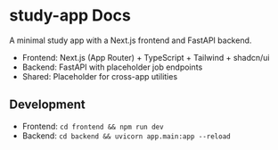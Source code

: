 # study-app Docs

A minimal study app with a Next.js frontend and FastAPI backend.

- Frontend: Next.js (App Router) + TypeScript + Tailwind + shadcn/ui
- Backend: FastAPI with placeholder job endpoints
- Shared: Placeholder for cross-app utilities

## Development
- Frontend: `cd frontend && npm run dev`
- Backend: `cd backend && uvicorn app.main:app --reload`

